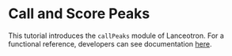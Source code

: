 # Call and Score Peaks

This tutorial introduces the `callPeaks` module of Lanceotron. For a functional reference, developers can see documentation [here](#).
